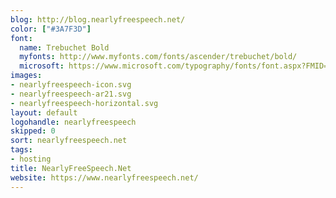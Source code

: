 ```yaml
---
blog: http://blog.nearlyfreespeech.net/
color: ["#3A7F3D"]
font:
  name: Trebuchet Bold
  myfonts: http://www.myfonts.com/fonts/ascender/trebuchet/bold/
  microsoft: https://www.microsoft.com/typography/fonts/font.aspx?FMID=785
images:
- nearlyfreespeech-icon.svg
- nearlyfreespeech-ar21.svg
- nearlyfreespeech-horizontal.svg
layout: default
logohandle: nearlyfreespeech
skipped: 0
sort: nearlyfreespeech.net
tags:
- hosting
title: NearlyFreeSpeech.Net
website: https://www.nearlyfreespeech.net/
---
```


